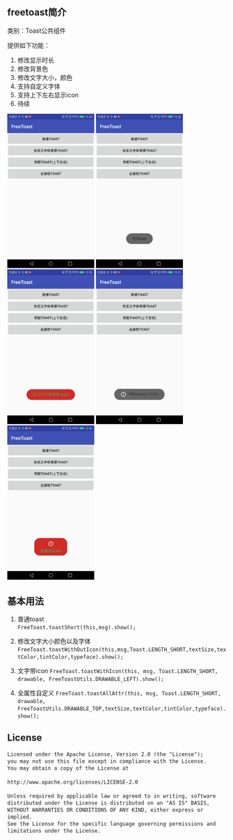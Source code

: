 ## freetoast简介
类别：Toast公共组件  

提供如下功能：  
1.  修改显示时长   
2.  修改背景色    
3.  修改文字大小，颜色    
4.  支持自定义字体    
5.  支持上下左右显示icon    
6.  待续

<img src="https://github.com/zhujian1989/freetoast/blob/master/screenshot/1.png" width="200"> <img src="https://github.com/zhujian1989/freetoast/blob/master/screenshot/2.png" width="200"> <img src="https://github.com/zhujian1989/freetoast/blob/master/screenshot/3.png" width="200">
<img src="https://github.com/zhujian1989/freetoast/blob/master/screenshot/4.png" width="200"><img src="https://github.com/zhujian1989/freetoast/blob/master/screenshot/5.png" width="200">

## 基本用法
1.  普通toast  
`FreeToast.toastShort(this,msg).show();
`  

2.  修改文字大小颜色以及字体 
` FreeToast.toastWithOutIcon(this,msg,Toast.LENGTH_SHORT,textSize,textColor,tintColor,typeface).show();
`   
3.  文字带icon 
` FreeToast.toastWithIcon(this, msg, Toast.LENGTH_SHORT, drawable, FreeToastUtils.DRAWABLE_LEFT).show();
`   
4.  全属性自定义 
` FreeToast.toastAllAttr(this, msg, Toast.LENGTH_SHORT, drawable, FreeToastUtils.DRAWABLE_TOP,textSize,textColor,tintColor,typeface).show();
`   
## License

    Licensed under the Apache License, Version 2.0 (the "License");
    you may not use this file except in compliance with the License.
    You may obtain a copy of the License at

    http://www.apache.org/licenses/LICENSE-2.0

    Unless required by applicable law or agreed to in writing, software
    distributed under the License is distributed on an "AS IS" BASIS,
    WITHOUT WARRANTIES OR CONDITIONS OF ANY KIND, either express or implied.
    See the License for the specific language governing permissions and
    limitations under the License.






